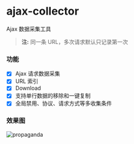 # ajax-collector

Ajax 数据采集工具

> **注:** 同一条 URL，多次请求默认只记录第一次

### 功能

- [x] Ajax 请求数据采集
- [x] URL 索引
- [x] Download
- [x] 支持单行数据的移除和一键复制
- [x] 全局禁用、协议、请求方式等多收集条件

### 效果图

![propaganda](https://github.com/g0ngjie/ajax-collector/wiki/images/propaganda.png)
